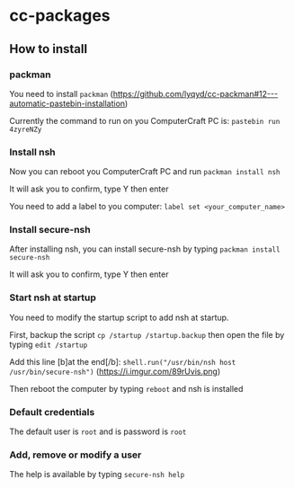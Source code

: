 # cc-packages

## How to install

### packman

You need to install `packman` (https://github.com/lyqyd/cc-packman#12---automatic-pastebin-installation)

Currently the command to run on you ComputerCraft PC is: `pastebin run 4zyreNZy`



### Install nsh

Now you can reboot you ComputerCraft PC and run `packman install nsh`

It will ask you to confirm, type Y then enter


You need to add a label to you computer: `label set <your_computer_name>`



### Install secure-nsh

After installing nsh, you can install secure-nsh by typing `packman install secure-nsh`

It will ask you to confirm, type Y then enter



### Start nsh at startup

You need to modify the startup script to add nsh at startup.

First, backup the script `cp /startup /startup.backup` then open the file by typing `edit /startup`

Add this line [b]at the end[/b]: `shell.run("/usr/bin/nsh host /usr/bin/secure-nsh")` (https://i.imgur.com/89rUvis.png)

Then reboot the computer by typing `reboot` and nsh is installed



### Default credentials

The default user is `root` and is password is `root`



### Add, remove or modify a user

The help is available by typing `secure-nsh help`
